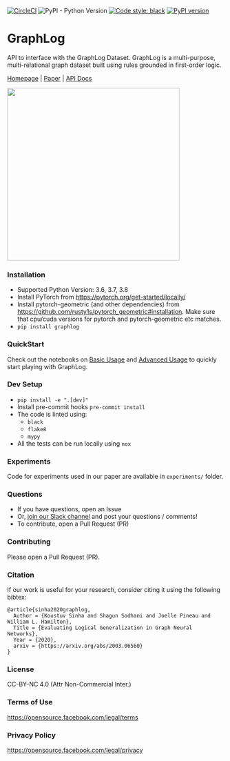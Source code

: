 [![CircleCI](https://circleci.com/gh/facebookresearch/GraphLog.svg?style=svg&circle-token=3de77dcba6da65107d3946878697d810251e00d9)](https://circleci.com/gh/facebookresearch/GraphLog)
![PyPI - Python Version](https://img.shields.io/pypi/pyversions/graphlog)
[![Code style: black](https://img.shields.io/badge/code%20style-black-000000.svg)](https://github.com/psf/black)
[![PyPI version](https://badge.fury.io/py/graphlog.svg)](https://badge.fury.io/py/graphlog)

# GraphLog
API to interface with the GraphLog Dataset. GraphLog is a multi-purpose, multi-relational graph dataset built using rules grounded in first-order logic.

[Homepage](https://www.cs.mcgill.ca/~ksinha4/graphlog/) | [Paper](https://arxiv.org/abs/2003.06560) | [API Docs](https://graphlog.readthedocs.io/en/latest/)

<img src="docs/images/graphlog_rule.png" width="400">

### Installation

* Supported Python Version: 3.6, 3.7, 3.8
* Install PyTorch from https://pytorch.org/get-started/locally/
* Install pytorch-geometric (and other dependencies) from https://github.com/rusty1s/pytorch_geometric#installation. Make sure that cpu/cuda versions for pytorch and pytorch-geometric etc matches.
* `pip install graphlog`

### QuickStart

Check out the notebooks on [Basic Usage](examples/Basic%20Usage.ipynb) and [Advanced Usage](examples/Advanced%20Usage.ipynb) to quickly start playing with GraphLog.

### Dev Setup

* `pip install -e ".[dev]"`
* Install pre-commit hooks `pre-commit install`
* The code is linted using:
    * `black`
    * `flake8`
    * `mypy`
* All the tests can be run locally using `nox`

### Experiments

Code for experiments used in our paper are available in `experiments/` folder.

### Questions

- If you have questions, open an Issue
- Or, [join our Slack channel](https://join.slack.com/t/logicalml/shared_invite/zt-e7osm7j7-vfIRgJAbEHxYN5D70njvyw) and post your questions / comments!
- To contribute, open a Pull Request (PR)

### Contributing

Please open a Pull Request (PR).

### Citation

If our work is useful for your research, consider citing it using the following bibtex:

```
@article{sinha2020graphlog,
  Author = {Koustuv Sinha and Shagun Sodhani and Joelle Pineau and William L. Hamilton},
  Title = {Evaluating Logical Generalization in Graph Neural Networks},
  Year = {2020},
  arxiv = {https://arxiv.org/abs/2003.06560}
}
```

### License

CC-BY-NC 4.0 (Attr Non-Commercial Inter.)

### Terms of Use

https://opensource.facebook.com/legal/terms

### Privacy Policy

https://opensource.facebook.com/legal/privacy
